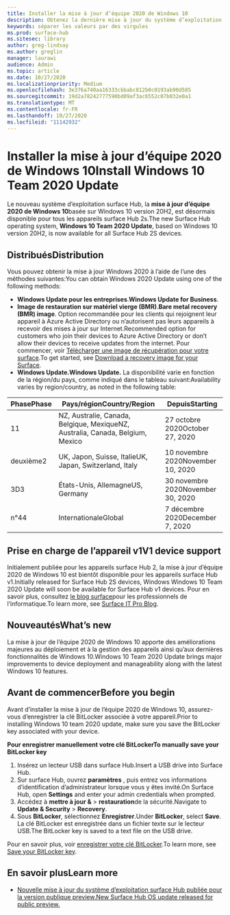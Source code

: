 ```yaml
---
title: Installer la mise à jour d’équipe 2020 de Windows 10
description: Obtenez la dernière mise à jour du système d’exploitation surface Hub, mise à jour d’équipe 2020 de Windows 10.
keywords: séparer les valeurs par des virgules
ms.prod: surface-hub
ms.sitesec: library
author: greg-lindsay
ms.author: greglin
manager: laurawi
audience: Admin
ms.topic: article
ms.date: 10/27/2020
ms.localizationpriority: Medium
ms.openlocfilehash: 3e376a740aa16333cbbabc812b0c0193ab90d585
ms.sourcegitcommit: 19d2a78242777590bd09af3ac6552c07b032e0a1
ms.translationtype: MT
ms.contentlocale: fr-FR
ms.lasthandoff: 10/27/2020
ms.locfileid: "11142932"
---
```

# <span data-ttu-id="9fc99-104">Installer la mise à jour d’équipe 2020 de Windows 10</span><span class="sxs-lookup"><span data-stu-id="9fc99-104">Install Windows 10 Team 2020 Update</span></span> 

<span data-ttu-id="9fc99-105">Le nouveau système d’exploitation surface Hub, la **mise à jour d’équipe 2020 de Windows 10**basée sur Windows 10 version 20H2, est désormais disponible pour tous les appareils surface Hub 2s.</span><span class="sxs-lookup"><span data-stu-id="9fc99-105">The new Surface Hub operating system, **Windows 10 Team 2020 Update**, based on Windows 10 version 20H2, is now available for all Surface Hub 2S devices.</span></span>  

## <span data-ttu-id="9fc99-106">Distribués</span><span class="sxs-lookup"><span data-stu-id="9fc99-106">Distribution</span></span>

<span data-ttu-id="9fc99-107">Vous pouvez obtenir la mise à jour Windows 2020 à l’aide de l’une des méthodes suivantes:</span><span class="sxs-lookup"><span data-stu-id="9fc99-107">You can obtain Windows 2020 Update using one of the following methods:</span></span>

- <span data-ttu-id="9fc99-108">**Windows Update pour les entreprises**.</span><span class="sxs-lookup"><span data-stu-id="9fc99-108">**Windows Update for Business**.</span></span>
- <span data-ttu-id="9fc99-109">**Image de restauration sur matériel vierge (BMR)**.</span><span class="sxs-lookup"><span data-stu-id="9fc99-109">**Bare metal recovery (BMR) image**.</span></span> <span data-ttu-id="9fc99-110">Option recommandée pour les clients qui rejoignent leur appareil à Azure Active Directory ou n’autorisent pas leurs appareils à recevoir des mises à jour sur Internet.</span><span class="sxs-lookup"><span data-stu-id="9fc99-110">Recommended option for customers who join their devices to Azure Active Directory or don’t allow their devices to receive updates from the internet.</span></span> <span data-ttu-id="9fc99-111">Pour commencer, voir [Télécharger une image de récupération pour votre surface](https://support.microsoft.com/surfacerecoveryimage).</span><span class="sxs-lookup"><span data-stu-id="9fc99-111">To get started, see [Download a recovery image for your Surface](https://support.microsoft.com/surfacerecoveryimage).</span></span>
- **<span data-ttu-id="9fc99-112">Windows Update.</span><span class="sxs-lookup"><span data-stu-id="9fc99-112">Windows Update.</span></span>** <span data-ttu-id="9fc99-113">La disponibilité varie en fonction de la région/du pays, comme indiqué dans le tableau suivant:</span><span class="sxs-lookup"><span data-stu-id="9fc99-113">Availability varies by region/country, as noted in the following table:</span></span>

| <span data-ttu-id="9fc99-114">Phase</span><span class="sxs-lookup"><span data-stu-id="9fc99-114">Phase</span></span> | <span data-ttu-id="9fc99-115">Pays/région</span><span class="sxs-lookup"><span data-stu-id="9fc99-115">Country/Region</span></span>                         | <span data-ttu-id="9fc99-116">Depuis</span><span class="sxs-lookup"><span data-stu-id="9fc99-116">Starting</span></span>          |
| ----- | -------------------------------------- | ----------------- |
| <span data-ttu-id="9fc99-117">1</span><span class="sxs-lookup"><span data-stu-id="9fc99-117">1</span></span>     | <span data-ttu-id="9fc99-118">NZ, Australie, Canada, Belgique, Mexique</span><span class="sxs-lookup"><span data-stu-id="9fc99-118">NZ, Australia, Canada, Belgium, Mexico</span></span> | <span data-ttu-id="9fc99-119">27 octobre 2020</span><span class="sxs-lookup"><span data-stu-id="9fc99-119">October 27, 2020</span></span>  |
| <span data-ttu-id="9fc99-120">deuxième</span><span class="sxs-lookup"><span data-stu-id="9fc99-120">2</span></span>     | <span data-ttu-id="9fc99-121">UK, Japon, Suisse, Italie</span><span class="sxs-lookup"><span data-stu-id="9fc99-121">UK, Japan, Switzerland, Italy</span></span>          | <span data-ttu-id="9fc99-122">10 novembre 2020</span><span class="sxs-lookup"><span data-stu-id="9fc99-122">November 10, 2020</span></span> |
| <span data-ttu-id="9fc99-123">3D</span><span class="sxs-lookup"><span data-stu-id="9fc99-123">3</span></span>     | <span data-ttu-id="9fc99-124">États-Unis, Allemagne</span><span class="sxs-lookup"><span data-stu-id="9fc99-124">US, Germany</span></span>                            | <span data-ttu-id="9fc99-125">30 novembre 2020</span><span class="sxs-lookup"><span data-stu-id="9fc99-125">November 30, 2020</span></span> |
| <span data-ttu-id="9fc99-126">n°4</span><span class="sxs-lookup"><span data-stu-id="9fc99-126">4</span></span>     | <span data-ttu-id="9fc99-127">Internationale</span><span class="sxs-lookup"><span data-stu-id="9fc99-127">Global</span></span>                                 | <span data-ttu-id="9fc99-128">7 décembre 2020</span><span class="sxs-lookup"><span data-stu-id="9fc99-128">December 7, 2020</span></span>  |


## <span data-ttu-id="9fc99-129">Prise en charge de l’appareil v1</span><span class="sxs-lookup"><span data-stu-id="9fc99-129">V1 device support</span></span> 

<span data-ttu-id="9fc99-130">Initialement publiée pour les appareils surface Hub 2, la mise à jour d’équipe 2020 de Windows 10 est bientôt disponible pour les appareils surface Hub v1.</span><span class="sxs-lookup"><span data-stu-id="9fc99-130">Initially released for Surface Hub 2S devices, Windows Windows 10 Team 2020 Update will soon be available for Surface Hub v1 devices.</span></span> <span data-ttu-id="9fc99-131">Pour en savoir plus, consultez [le blog surface](https://techcommunity.microsoft.com/t5/surface-it-pro-blog/surface-hub-windows-10-team-2020-update-available-october-27/ba-p/1810739)pour les professionnels de l’informatique.</span><span class="sxs-lookup"><span data-stu-id="9fc99-131">To learn more, see [Surface IT Pro Blog](https://techcommunity.microsoft.com/t5/surface-it-pro-blog/surface-hub-windows-10-team-2020-update-available-october-27/ba-p/1810739).</span></span>
 
## <span data-ttu-id="9fc99-132">Nouveautés</span><span class="sxs-lookup"><span data-stu-id="9fc99-132">What’s new</span></span>

<span data-ttu-id="9fc99-133">La mise à jour de l’équipe 2020 de Windows 10 apporte des améliorations majeures au déploiement et à la gestion des appareils ainsi qu’aux dernières fonctionnalités de Windows 10.</span><span class="sxs-lookup"><span data-stu-id="9fc99-133">Windows 10 Team 2020 Update brings major improvements to device deployment and manageability along with the latest Windows 10 features.</span></span> 
 
## <span data-ttu-id="9fc99-134">Avant de commencer</span><span class="sxs-lookup"><span data-stu-id="9fc99-134">Before you begin</span></span>

<span data-ttu-id="9fc99-135">Avant d’installer la mise à jour de l’équipe 2020 de Windows 10, assurez-vous d’enregistrer la clé BitLocker associée à votre appareil.</span><span class="sxs-lookup"><span data-stu-id="9fc99-135">Prior to installing Windows 10 team 2020 update, make sure you save the BitLocker key associated with your device.</span></span>

**<span data-ttu-id="9fc99-136">Pour enregistrer manuellement votre clé BitLocker</span><span class="sxs-lookup"><span data-stu-id="9fc99-136">To manually save your BitLocker key</span></span>**

1. <span data-ttu-id="9fc99-137">Insérez un lecteur USB dans surface Hub.</span><span class="sxs-lookup"><span data-stu-id="9fc99-137">Insert a USB drive into Surface Hub.</span></span>
2. <span data-ttu-id="9fc99-138">Sur surface Hub, ouvrez **paramètres** , puis entrez vos informations d’identification d’administrateur lorsque vous y êtes invité.</span><span class="sxs-lookup"><span data-stu-id="9fc99-138">On Surface Hub, open **Settings** and enter your admin credentials when prompted.</span></span>
3. <span data-ttu-id="9fc99-139">Accédez à **mettre à jour &**  >  **restauration**de la sécurité.</span><span class="sxs-lookup"><span data-stu-id="9fc99-139">Navigate to **Update & Security** > **Recovery**.</span></span>
4. <span data-ttu-id="9fc99-140">Sous **BitLocker**, sélectionnez **Enregistrer**.</span><span class="sxs-lookup"><span data-stu-id="9fc99-140">Under **BitLocker**, select **Save**.</span></span> <span data-ttu-id="9fc99-141">La clé BitLocker est enregistrée dans un fichier texte sur le lecteur USB.</span><span class="sxs-lookup"><span data-stu-id="9fc99-141">The BitLocker key is saved to a text file on the USB drive.</span></span>

<span data-ttu-id="9fc99-142">Pour en savoir plus, voir [enregistrer votre clé BitLocker](save-bitlocker-key-surface-hub.md).</span><span class="sxs-lookup"><span data-stu-id="9fc99-142">To learn more, see [Save your BitLocker key](save-bitlocker-key-surface-hub.md).</span></span>


## <span data-ttu-id="9fc99-143">En savoir plus</span><span class="sxs-lookup"><span data-stu-id="9fc99-143">Learn more</span></span>


- [<span data-ttu-id="9fc99-144">Nouvelle mise à jour du système d’exploitation surface Hub publiée pour la version publique preview.</span><span class="sxs-lookup"><span data-stu-id="9fc99-144">New Surface Hub OS update released for public preview.</span></span>](https://techcommunity.microsoft.com/t5/surface-it-pro-blog/new-surface-hub-os-update-released-for-public-preview/ba-p/1534823)

